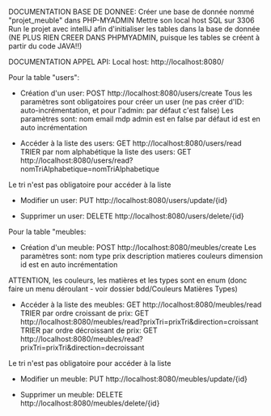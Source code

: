 DOCUMENTATION BASE DE DONNEE:
Créer une base de donnée nommé "projet_meuble" dans PHP-MYADMIN
Mettre son local host SQL sur 3306
Run le projet avec intelliJ afin d'initialiser les tables dans la base de donnée (NE PLUS RIEN CREER DANS PHPMYADMIN, puisque les tables se créent à partir du code JAVA!!)

DOCUMENTATION APPEL API:
Local host: http://localhost:8080/

Pour la table "users":
- Création d'un user:
POST http://localhost:8080/users/create
Tous les paramètres sont obligatoires pour créer un user (ne pas créer d'ID: auto-incrémentation, et pour l'admin: par défaut c'est false)
Les paramètres sont:
    nom
    email
    mdp
admin est en false par défaut
id est en auto incrémentation


- Accéder à la liste des users:
GET http://localhost:8080/users/read
TRIER par nom alphabétique la liste des users:
GET http://localhost:8080/users/read?nomTriAlphabetique=nomTriAlphabetique

Le tri n'est pas obligatoire pour accéder à la liste

- Modifier un user:
PUT http://localhost:8080/users/update/{id}

- Supprimer un user:
DELETE http://localhost:8080/users/delete/{id}







Pour la table "meubles:
- Création d'un meuble:
POST http://localhost:8080/meubles/create
Les paramètres sont:
    nom
    type
    prix
    description
    matieres
    couleurs
    dimension
id est en auto incrémentation

 ATTENTION, les couleurs, les matières et les types sont en enum (donc faire un menu déroulant - voir dossier bdd/Couleurs Matières Types)

- Accéder à la liste des meubles:
GET http://localhost:8080/meubles/read
TRIER par ordre croissant de prix:
GET http://localhost:8080/meubles/read?prixTri=prixTri&direction=croissant
TRIER par ordre décroissant de prix:
GET http://localhost:8080/meubles/read?prixTri=prixTri&direction=decroissant

Le tri n'est pas obligatoire pour accéder à la liste

- Modifier un meuble:
PUT http://localhost:8080/meubles/update/{id}

- Supprimer un meuble:
DELETE http://localhost:8080/meubles/delete/{id}
